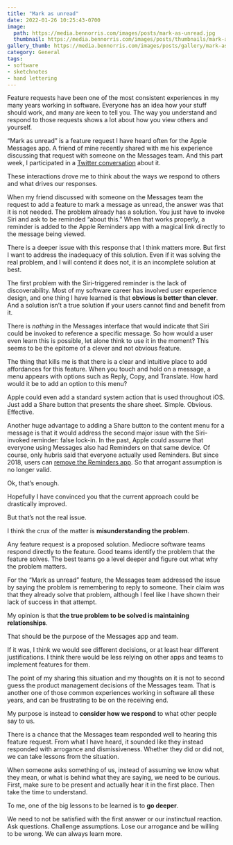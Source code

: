 ```yaml
---
title: "Mark as unread"
date: 2022-01-26 10:25:43-0700
image: 
  path: https://media.bennorris.com/images/posts/mark-as-unread.jpg
  thumbnail: https://media.bennorris.com/images/posts/thumbnails/mark-as-unread.jpg
gallery_thumb: https://media.bennorris.com/images/posts/gallery/mark-as-unread.jpg
category: General
tags:
- software
- sketchnotes
- hand lettering
---
```


Feature requests have been one of the most consistent experiences in my many years working in software. Everyone has an idea how your stuff should work, and many are keen to tell you. The way you understand and respond to those requests shows a lot about how you view others and yourself.

“Mark as unread” is a feature request I have heard often for the Apple Messages app. A friend of mine recently shared with me his experience discussing that request with someone on the Messages team. And this part week, I participated in a [Twitter conversation](https://twitter.com/bsndesign/status/1482916440319479808?s=20) about it.

These interactions drove me to think about the ways we respond to others and what drives our responses.

When my friend discussed with someone on the Messages team the request to add a feature to mark a message as unread, the answer was that it is not needed. The problem already has a solution. You just have to invoke Siri and ask to be reminded “about this.” When that works properly, a reminder is added to the Apple Reminders app with a magical link directly to the message being viewed.

There is a deeper issue with this response that I think matters more. But first I want to address the inadequacy of this solution. Even if it was solving the real problem, and I will contend it does not, it is an incomplete solution at best.

The first problem with the Siri-triggered reminder is the lack of discoverability. Most of my software career has involved user experience design, and one thing I have learned is that **obvious is better than clever**. And a solution isn’t a true solution if your users cannot find and benefit from it.

There is *nothing* in the Messages interface that would indicate that Siri could be invoked to reference a specific message. So how would a user even learn this is possible, let alone think to use it in the moment? This seems to be the epitome of a clever and not obvious feature.

The thing that kills me is that there is a clear and intuitive place to add affordances for this feature. When you touch and hold on a message, a menu appears with options such as Reply, Copy, and Translate. How hard would it be to add an option to this menu?

Apple could even add a standard system action that is used throughout iOS. Just add a Share button that presents the share sheet. Simple. Obvious. Effective.

Another huge advantage to adding a Share button to the content menu for a message is that it would address the second major issue with the Siri-invoked reminder: false lock-in. In the past, Apple could assume that everyone using Messages also had Reminders on that same device. Of course, only hubris said that everyone actually used Reminders. But since 2018, users can [remove the Reminders app](https://support.apple.com/en-us/HT208094). So that arrogant assumption is no longer valid.

Ok, that’s enough.

Hopefully I have convinced you that the current approach could be drastically improved.

But that’s not the real issue.

I think the crux of the matter is **misunderstanding the problem**.

Any feature request is a proposed solution. Mediocre software teams respond directly to the feature. Good teams identify the problem that the feature solves. The best teams go a level deeper and figure out what why the problem matters.

For the “Mark as unread” feature, the Messages team addressed the issue by saying the problem is remembering to reply to someone. Their claim was that they already solve that problem, although I feel like I have shown their lack of success in that attempt.

My opinion is that **the true problem to be solved is maintaining relationships**.

That should be the purpose of the Messages app and team.

If it was, I think we would see different decisions, or at least hear different justifications. I think there would be less relying on other apps and teams to implement features for them.

The point of my sharing this situation and my thoughts on it is not to second guess the product management decisions of the Messages team. That is another one of those common experiences working in software all these years, and can be frustrating to be on the receiving end.

My purpose is instead to **consider how we respond** to what other people say to us.

There is a chance that the Messages team responded well to hearing this feature request. From what I have heard, it sounded like they instead responded with arrogance and dismissiveness. Whether they did or did not, we can take lessons from the situation.

When someone asks something of us, instead of assuming we know what they mean, or what is behind what they are saying, we need to be curious. First, make sure to be present and actually hear it in the first place. Then take the time to understand.

To me, one of the big lessons to be learned is to **go deeper**.

We need to not be satisfied with the first answer or our instinctual reaction. Ask questions. Challenge assumptions. Lose our arrogance and be willing to be wrong. We can always learn more.
